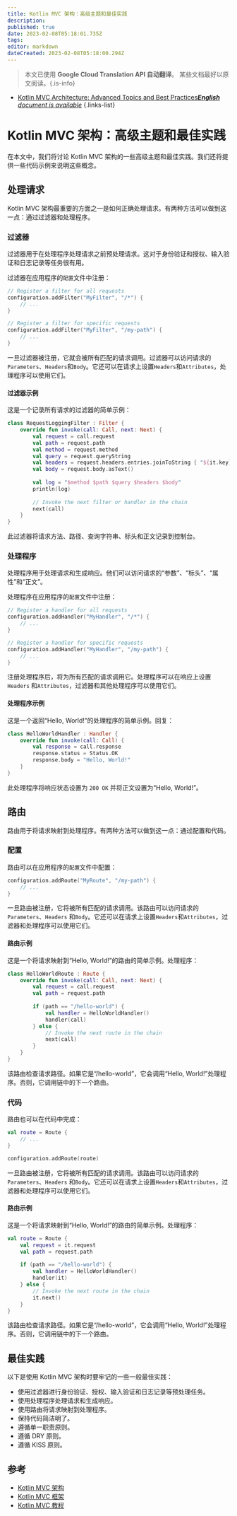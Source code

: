 ```yaml
---
title: Kotlin MVC 架构：高级主题和最佳实践
description: 
published: true
date: 2023-02-08T05:18:01.735Z
tags: 
editor: markdown
dateCreated: 2023-02-08T05:18:00.294Z
---
```


> 本文已使用 **Google Cloud Translation API 自动翻译**。
某些文档最好以原文阅读。{.is-info}



- [Kotlin MVC Architecture: Advanced Topics and Best Practices***English** document is available*](/en/Knowledge-base/Kotlin/kotlin-mvc-architecture-advanced-topics-and-best-practices)
{.links-list}


# Kotlin MVC 架构：高级主题和最佳实践

在本文中，我们将讨论 Kotlin MVC 架构的一些高级主题和最佳实践。我们还将提供一些代码示例来说明这些概念。

## 处理请求

Kotlin MVC 架构最重要的方面之一是如何正确处理请求。有两种方法可以做到这一点：通过过滤器和处理程序。

### 过滤器

过滤器用于在处理程序处理请求之前预处理请求。这对于身份验证和授权、输入验证和日志记录等任务很有用。

过滤器在应用程序的```配置```文件中注册：

```kotlin
// Register a filter for all requests
configuration.addFilter("MyFilter", "/*") {
    // ...
}

// Register a filter for specific requests
configuration.addFilter("MyFilter", "/my-path") {
    // ...
}
```

一旦过滤器被注册，它就会被所有匹配的请求调用。过滤器可以访问请求的```Parameters```、```Headers```和```Body```。它还可以在请求上设置```Headers```和```Attributes```，处理程序可以使用它们。

#### 过滤器示例

这是一个记录所有请求的过滤器的简单示例：

```kotlin
class RequestLoggingFilter : Filter {
    override fun invoke(call: Call, next: Next) {
        val request = call.request
        val path = request.path
        val method = request.method
        val query = request.queryString
        val headers = request.headers.entries.joinToString { "${it.key}: ${it.value}" }
        val body = request.body.asText()
        
        val log = "$method $path $query $headers $body"
        println(log)
        
        // Invoke the next filter or handler in the chain
        next(call)
    }
}
```

此过滤器将请求方法、路径、查询字符串、标头和正文记录到控制台。

### 处理程序

处理程序用于处理请求和生成响应。他们可以访问请求的“参数”、“标头”、“属性”和“正文”。

处理程序在应用程序的```配置```文件中注册：

```kotlin
// Register a handler for all requests
configuration.addHandler("MyHandler", "/*") {
    // ...
}

// Register a handler for specific requests
configuration.addHandler("MyHandler", "/my-path") {
    // ...
}
```

注册处理程序后，将为所有匹配的请求调用它。处理程序可以在响应上设置```Headers``` 和```Attributes```，过滤器和其他处理程序可以使用它们。

#### 处理程序示例

这是一个返回“Hello, World!”的处理程序的简单示例。回复：

```kotlin
class HelloWorldHandler : Handler {
    override fun invoke(call: Call) {
        val response = call.response
        response.status = Status.OK
        response.body = "Hello, World!"
    }
}
```

此处理程序将响应状态设置为 ```200 OK``` 并将正文设置为“Hello, World!”。

## 路由

路由用于将请求映射到处理程序。有两种方法可以做到这一点：通过配置和代码。

### 配置

路由可以在应用程序的```配置```文件中配置：

```kotlin
configuration.addRoute("MyRoute", "/my-path") {
    // ...
}
```

一旦路由被注册，它将被所有匹配的请求调用。该路由可以访问请求的```Parameters```、```Headers``` 和```Body```。它还可以在请求上设置```Headers```和```Attributes```，过滤器和处理程序可以使用它们。

#### 路由示例

这是一个将请求映射到“Hello, World!”的路由的简单示例。处理程序：

```kotlin
class HelloWorldRoute : Route {
    override fun invoke(call: Call, next: Next) {
        val request = call.request
        val path = request.path
        
        if (path == "/hello-world") {
            val handler = HelloWorldHandler()
            handler(call)
        } else {
            // Invoke the next route in the chain
            next(call)
        }
    }
}
```

该路由检查请求路径。如果它是“/hello-world”，它会调用“Hello, World!”处理程序。否则，它调用链中的下一个路由。

### 代码

路由也可以在代码中完成：

```kotlin
val route = Route {
    // ...
}

configuration.addRoute(route)
```

一旦路由被注册，它将被所有匹配的请求调用。该路由可以访问请求的```Parameters```、```Headers``` 和```Body```。它还可以在请求上设置```Headers```和```Attributes```，过滤器和处理程序可以使用它们。

#### 路由示例

这是一个将请求映射到“Hello, World!”的路由的简单示例。处理程序：

```kotlin
val route = Route {
    val request = it.request
    val path = request.path
    
    if (path == "/hello-world") {
        val handler = HelloWorldHandler()
        handler(it)
    } else {
        // Invoke the next route in the chain
        it.next()
    }
}
```

该路由检查请求路径。如果它是“/hello-world”，它会调用“Hello, World!”处理程序。否则，它调用链中的下一个路由。

## 最佳实践

以下是使用 Kotlin MVC 架构时要牢记的一些一般最佳实践：

- 使用过滤器进行身份验证、授权、输入验证和日志记录等预处理任务。
- 使用处理程序处理请求和生成响应。
- 使用路由将请求映射到处理程序。
- 保持代码简洁明了。
- 遵循单一职责原则。
- 遵循 DRY 原则。
- 遵循 KISS 原则。

## 参考

- [Kotlin MVC 架构](https://kotlinlang.org/docs/reference/mvc.html)
- [Kotlin MVC 框架](https://kotlinlang.org/docs/reference/mvc-framework.html)
- [Kotlin MVC 教程](https://kotlinlang.org/docs/tutorials/kotlin-mvc.html)